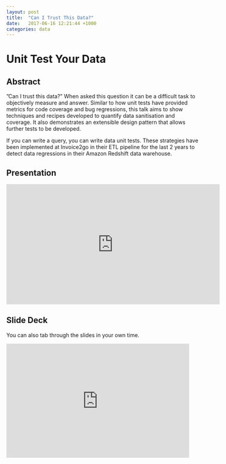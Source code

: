 ```yaml
---
layout: post
title:  "Can I Trust This Data?"
date:   2017-06-16 12:21:44 +1000
categories: data
---
```

# Unit Test Your Data

## Abstract

”Can I trust this data?” When asked this question it can be a difficult task to objectively measure and answer. Similar to how unit tests have provided metrics for code coverage and bug regressions, this talk aims to show techniques and recipes developed to quantify data sanitisation and coverage. It also demonstrates an extensible design pattern that allows further tests to be developed.

If you can write a query, you can write data unit tests. These strategies have been implemented at Invoice2go in their ETL pipeline for the last 2 years to detect data regressions in their Amazon Redshift data warehouse.


## Presentation

<iframe width="560" height="315" src="https://www.youtube.com/embed/dLO3kde0cHI" frameborder="0" allowfullscreen></iframe>


## Slide Deck

You can also tab through the slides in your own time.

<iframe src="https://docs.google.com/presentation/d/15asE4CnP-tihoTUjdAHl6X2bHJw0Wh2mjQsu0ezzoS4/embed?start=false&loop=false&delayms=60000" frameborder="0" width="480" height="299" allowfullscreen="true" mozallowfullscreen="true" webkitallowfullscreen="true"></iframe>
